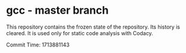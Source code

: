 # gcc - master branch

This repository contains the frozen state of the repository.
Its history is cleared. It is used only for static code
analysis with Codacy.

Commit Time: 1713881143